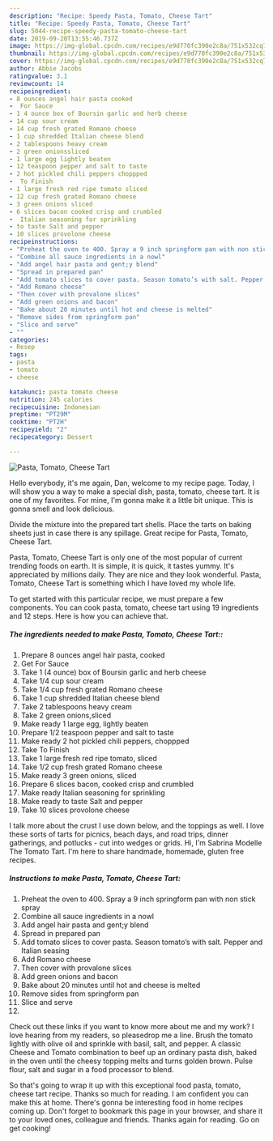 ```yaml
---
description: "Recipe: Speedy Pasta, Tomato, Cheese Tart"
title: "Recipe: Speedy Pasta, Tomato, Cheese Tart"
slug: 5044-recipe-speedy-pasta-tomato-cheese-tart
date: 2019-09-20T13:55:46.737Z
image: https://img-global.cpcdn.com/recipes/e9d770fc390e2c8a/751x532cq70/pasta-tomato-cheese-tart-recipe-main-photo.jpg
thumbnail: https://img-global.cpcdn.com/recipes/e9d770fc390e2c8a/751x532cq70/pasta-tomato-cheese-tart-recipe-main-photo.jpg
cover: https://img-global.cpcdn.com/recipes/e9d770fc390e2c8a/751x532cq70/pasta-tomato-cheese-tart-recipe-main-photo.jpg
author: Abbie Jacobs
ratingvalue: 3.1
reviewcount: 14
recipeingredient:
- 8 ounces angel hair pasta cooked
-  For Sauce
- 1 4 ounce box of Boursin garlic and herb cheese
- 14 cup sour cream
- 14 cup fresh grated Romano cheese
- 1 cup shredded Italian cheese blend
- 2 tablespoons heavy cream
- 2 green onionssliced
- 1 large egg lightly beaten
- 12 teaspoon pepper and salt to taste
- 2 hot pickled chili peppers choppped
-  To Finish
- 1 large fresh red ripe tomato sliced
- 12 cup fresh grated Romano cheese
- 3 green onions sliced
- 6 slices bacon cooked crisp and crumbled
-  Italian seasoning for sprinkling
- to taste Salt and pepper
- 10 slices provolone cheese
recipeinstructions:
- "Preheat the oven to 400. Spray a 9 inch springform pan with non stick spray"
- "Combine all sauce ingredients in a nowl"
- "Add angel hair pasta and gent;y blend"
- "Spread in prepared pan"
- "Add tomato slices to cover pasta. Season tomato’s with salt. Pepper and Italian seasing"
- "Add Romano cheese"
- "Then cover with provalone slices"
- "Add green onions and bacon"
- "Bake about 20 minutes until hot and cheese is melted"
- "Remove sides from springform pan"
- "Slice and serve"
- ""
categories:
- Resep
tags:
- pasta
- tomato
- cheese

katakunci: pasta tomato cheese
nutrition: 245 calories
recipecuisine: Indonesian
preptime: "PT29M"
cooktime: "PT2H"
recipeyield: "2"
recipecategory: Dessert

---
```



![Pasta, Tomato, Cheese Tart](https://img-global.cpcdn.com/recipes/e9d770fc390e2c8a/751x532cq70/pasta-tomato-cheese-tart-recipe-main-photo.jpg)

Hello everybody, it's me again, Dan, welcome to my recipe page. Today, I will show you a way to make a special dish, pasta, tomato, cheese tart. It is one of my favorites. For mine, I'm gonna make it a little bit unique. This is gonna smell and look delicious.

Divide the mixture into the prepared tart shells. Place the tarts on baking sheets just in case there is any spillage. Great recipe for Pasta, Tomato, Cheese Tart.

Pasta, Tomato, Cheese Tart is only one of the most popular of current trending foods on earth. It is simple, it is quick, it tastes yummy. It's appreciated by millions daily. They are nice and they look wonderful. Pasta, Tomato, Cheese Tart is something which I have loved my whole life.


To get started with this particular recipe, we must prepare a few components. You can cook pasta, tomato, cheese tart using 19 ingredients and 12 steps. Here is how you can achieve that.

##### The ingredients needed to make Pasta, Tomato, Cheese Tart::

1. Prepare 8 ounces angel hair pasta, cooked
1. Get  For Sauce
1. Take 1 (4 ounce) box of Boursin garlic and herb cheese
1. Take 1/4 cup sour cream
1. Take 1/4 cup fresh grated Romano cheese
1. Take 1 cup shredded Italian cheese blend
1. Take 2 tablespoons heavy cream
1. Take 2 green onions,sliced
1. Make ready 1 large egg, lightly beaten
1. Prepare 1/2 teaspoon pepper and salt to taste
1. Make ready 2 hot pickled chili peppers, choppped
1. Take  To Finish
1. Take 1 large fresh red ripe tomato, sliced
1. Take 1/2 cup fresh grated Romano cheese
1. Make ready 3 green onions, sliced
1. Prepare 6 slices bacon, cooked crisp and crumbled
1. Make ready  Italian seasoning for sprinkling
1. Make ready to taste Salt and pepper
1. Take 10 slices provolone cheese


I talk more about the crust I use down below, and the toppings as well. I love these sorts of tarts for picnics, beach days, and road trips, dinner gatherings, and potlucks - cut into wedges or grids. Hi, I&#39;m Sabrina Modelle The Tomato Tart. I&#39;m here to share handmade, homemade, gluten free recipes. 

##### Instructions to make Pasta, Tomato, Cheese Tart:

1. Preheat the oven to 400. Spray a 9 inch springform pan with non stick spray
1. Combine all sauce ingredients in a nowl
1. Add angel hair pasta and gent;y blend
1. Spread in prepared pan
1. Add tomato slices to cover pasta. Season tomato’s with salt. Pepper and Italian seasing
1. Add Romano cheese
1. Then cover with provalone slices
1. Add green onions and bacon
1. Bake about 20 minutes until hot and cheese is melted
1. Remove sides from springform pan
1. Slice and serve
1. 


Check out these links if you want to know more about me and my work? I love hearing from my readers, so pleasedrop me a line. Brush the tomato lightly with olive oil and sprinkle with basil, salt, and pepper. A classic Cheese and Tomato combination to beef up an ordinary pasta dish, baked in the oven until the cheesy topping melts and turns golden brown. Pulse flour, salt and sugar in a food processor to blend. 

So that's going to wrap it up with this exceptional food pasta, tomato, cheese tart recipe. Thanks so much for reading. I am confident you can make this at home. There's gonna be interesting food in home recipes coming up. Don't forget to bookmark this page in your browser, and share it to your loved ones, colleague and friends. Thanks again for reading. Go on get cooking!

